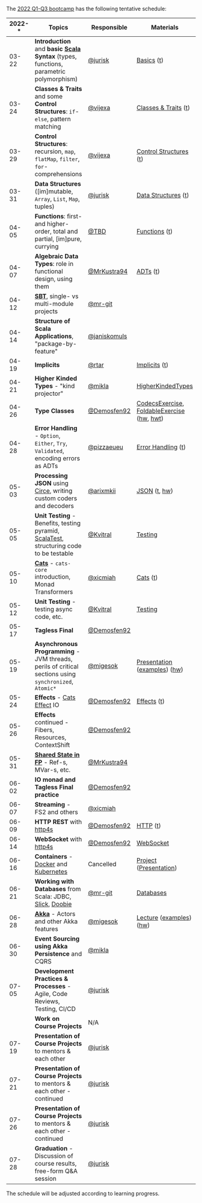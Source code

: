 The [2022 Q1-Q3 bootcamp](https://scala-bootcamp.evolution.com/) has the following tentative schedule:

| 2022-* | Topics                                                                                                                      | Responsible                                    | Materials                                                                                                                                                                                                                                                                                                                                                                      |
|--------|-----------------------------------------------------------------------------------------------------------------------------|------------------------------------------------|--------------------------------------------------------------------------------------------------------------------------------------------------------------------------------------------------------------------------------------------------------------------------------------------------------------------------------------------------------------------------------|
| 03-22  | **Introduction** and **basic [Scala](https://www.scala-lang.org/) Syntax** (types, functions, parametric polymorphism)      | [@jurisk](https://github.com/jurisk)           | [Basics](src/main/scala/com/evolutiongaming/bootcamp/basics/Basics.scala) ([t](src/test/scala/com/evolutiongaming/bootcamp/basics/BasicsSpec.scala))                                                                                                                                                                                                                           |
| 03-24  | **Classes & Traits** and some **Control Structures**: `if`-`else`, pattern matching                                         | [@vijexa](https://github.com/vijexa)           | [Classes & Traits](src/main/scala/com/evolutiongaming/bootcamp/basics/ClassesAndTraits.scala) ([t](src/test/scala/com/evolutiongaming/bootcamp/basics/ClassesAndTraitsSpec.scala))                                                                                                                                                                                             |
| 03-29  | **Control Structures**: recursion, `map`, `flatMap`, `filter`, `for`-comprehensions                                         | [@vijexa](https://github.com/vijexa)           | [Control Structures](src/main/scala/com/evolutiongaming/bootcamp/basics/ControlStructures.scala) ([t](src/test/scala/com/evolutiongaming/bootcamp/basics/ControlStructuresSpec.scala))                                                                                                                                                                                         |
| 03-31  | **Data Structures** ([im]mutable, `Array`, `List`, `Map`, tuples)                                                           | [@jurisk](https://github.com/jurisk)           | [Data Structures](src/main/scala/com/evolutiongaming/bootcamp/basics/DataStructures.scala) ([t](src/test/scala/com/evolutiongaming/bootcamp/basics/DataStructuresSpec.scala))                                                                                                                                                                                                  |
| 04-05  | **Functions**: first- and higher-order, total and partial, [im]pure, currying                                               | [@TBD](https://github.com/evolution-gaming/)   | [Functions](src/main/scala/com/evolutiongaming/bootcamp/functions/Functions.scala) ([t](src/test/scala/com/evolutiongaming/bootcamp/functions/FunctionsSpec.scala))                                                                                                                                                                                                            |
| 04-07  | **Algebraic Data Types**: role in functional design, using them                                                             | [@MrKustra94](https://github.com/MrKustra94)   | [ADTs](src/main/scala/com/evolutiongaming/bootcamp/adt/AlgebraicDataTypes.scala) ([t](src/test/scala/com/evolutiongaming/bootcamp/adt/AlgebraicDataTypesSpec.scala))                                                                                                                                                                                                           |
| 04-12  | **[SBT](https://www.scala-sbt.org/)**, single- vs multi-module projects                                                     | [@mr-git](https://github.com/mr-git)           |                                                                                                                                                                                                                                                                                                                                                                                |
| 04-14  | **Structure of Scala Applications**, "package-by-feature"                                                                   | [@janiskomuls](https://github.com/janiskomuls) |                                                                                                                                                                                                                                                                                                                                                                                |
| 04-19  | **Implicits**                                                                                                               | [@rtar](https://github.com/rtar)               | [Implicits](src/main/scala/com/evolutiongaming/bootcamp/implicits/ImplicitClasses.scala) ([t](src/test/scala/com/evolutiongaming/bootcamp/implicits/ImplicitClassesSpec.scala))                                                                                                                                                                                                            |
| 04-21  | **Higher Kinded Types** - "kind projector"                                                                                  | [@mikla](https://github.com/mikla)             | [HigherKindedTypes](src/main/scala/com/evolutiongaming/bootcamp/typeclass/HigherKindedTypes.scala)                                                                                                                                                                                                                                                                             |
| 04-26  | **Type Classes**                                                                                                            | [@Demosfen92](https://github.com/Demosfen92)   | [CodecsExercise](src/main/scala/com/evolutiongaming/bootcamp/typeclass/CodecsExercise.scala), [FoldableExercise](src/main/scala/com/evolutiongaming/bootcamp/typeclass/FoldableExercise.scala) ([hw](src/main/scala/com/evolutiongaming/bootcamp/typeclass/ImplicitsHomework.scala), [hwt](src/test/scala/com/evolutiongaming/bootcamp/typeclass/ImplicitsHomeworkSpec.scala)) |
| 04-28  | **Error Handling** - `Option`, `Either`, `Try`, `Validated`, encoding errors as ADTs                                        | [@pizzaeueu](https://github.com/pizzaeueu)     | [Error Handling](src/main/scala/com/evolutiongaming/bootcamp/error_handling/ErrorHandling.scala) ([t](src/test/scala/com/evolutiongaming/bootcamp/error_handling/ErrorHandlingSpec.scala))                                                                                                                                                                                     |
| 05-03  | **Processing JSON** using [Circe](https://circe.github.io/circe/), writing custom coders and decoders                       | [@arixmkii](https://github.com/arixmkii)       | [JSON](src/main/scala/com/evolutiongaming/bootcamp/json/CirceExercises.scala) ([t](src/test/scala/com/evolutiongaming/bootcamp/json/CirceExercisesSpec.scala), [hw](src/test/scala/com/evolutiongaming/bootcamp/json/HomeworkSpec.scala))                                                                                                                                      |
| 05-05  | **Unit Testing** - Benefits, testing pyramid, [ScalaTest](https://www.scalatest.org/), structuring code to be testable      | [@Kvitral](https://github.com/Kvitral)         | [Testing](src/test/scala/com/evolutiongaming/bootcamp/testing2)                                                                                                                                                                                                                                                                                                                |
| 05-10  | **[Cats](https://typelevel.org/cats/)** - `cats-core` introduction, Monad Transformers                                      | [@xicmiah](https://github.com/xicmiah)         | [Cats](https://github.com/evolution-gaming/scala-bootcamp/tree/master/src/main/scala/com/evolutiongaming/bootcamp/cats/v2) ([t](https://github.com/evolution-gaming/scala-bootcamp/tree/master/src/test/scala/com/evolutiongaming/bootcamp/cats/v2))                                                                                        |
| 05-12  | **Unit Testing** - testing async code, etc.                                                                                 | [@Kvitral](https://github.com/Kvitral)         | [Testing](src/test/scala/com/evolutiongaming/bootcamp/testing2)                                                                                                                                                                                                                                                                                                                |
| 05-17  | **Tagless Final**                                                                                                           | [@Demosfen92](https://github.com/Demosfen92)   |                                                                                                                                                                                                                                                                                                                                                                                |
| 05-19  | **Asynchronous Programming** - JVM threads, perils of critical sections using `synchronized`, `Atomic*`                     | [@migesok](https://github.com/migesok)         | [Presentation](presentations/2020-q1-q2/Asynchronous%20programming.pdf) ([examples](src/main/scala/com/evolutiongaming/bootcamp/async/async.scala)) ([hw](src/main/scala/com/evolutiongaming/bootcamp/async/AsyncHomework.scala))                                                                                                                                              |
| 05-24  | **Effects** - [Cats Effect](https://typelevel.org/cats-effect/) IO                                                          | [@Demosfen92](https://github.com/Demosfen92)   | [Effects](src/main/scala/com/evolutiongaming/bootcamp/effects) ([t](src/test/scala/com/evolutiongaming/bootcamp/effects/EffectsSpec.scala))                                                                                                                                                                                                                                    |
| 05-26  | **Effects** continued - Fibers, Resources, ContextShift                                                                     | [@Demosfen92](https://github.com/Demosfen92)   |                                                                                                                                                                                                                                                                                                                                                                                |
| 05-31  | **[Shared State in FP](https://typelevel.org/cats-effect/concurrency/basics.html)** - Ref-s, MVar-s, etc.                   | [@MrKustra94](https://github.com/MrKustra94)   |                                                                                                                                                                                                                                                                                                                                                                                |
| 06-02  | **IO monad and Tagless Final practice**                                                                                     | [@Demosfen92](https://github.com/Demosfen92)   |                                                                                                                                                                                                                                                                                                                                                                                |
| 06-07  | **Streaming** - FS2 and others                                                                                              | [@xicmiah](https://github.com/xicmiah)         |                                                                                                                                                                                                                                                                                                                                                                                |
| 06-09  | **HTTP REST** with [http4s](https://http4s.org/)                                                                            | [@Demosfen92](https://github.com/Demosfen92)   | [HTTP](src/main/scala/com/evolutiongaming/bootcamp/http/Http.scala) ([t](src/test/scala/com/evolutiongaming/bootcamp/http/HttpSpec.scala))                                                                                                                                                                                                                                     |
| 06-14  | **WebSocket** with [http4s](https://http4s.org/)                                                                            | [@Demosfen92](https://github.com/Demosfen92)   | [WebSocket](src/main/scala/com/evolutiongaming/bootcamp/http/WebSocket.scala)                                                                                                                                                                                                                                                                                                  |
| 06-16  | **Containers** - [Docker](https://www.docker.com/) and [Kubernetes](https://kubernetes.io/)                                 | Cancelled                                      | [Project](docker-example) ([Presentation](presentations/2020-q1-q2/Docker.pdf))                                                                                                                                                                                                                                                                                                |
| 06-21  | **Working with Databases** from Scala: JDBC, [Slick](http://scala-slick.org/), [Doobie](https://tpolecat.github.io/doobie/) | [@mr-git](https://github.com/mr-git)           | [Databases](src/main/scala/com/evolutiongaming/bootcamp/db/00%20-%20Introduction.md)                                                                                                                                                                                                                                                                                           |
| 06-28  | **[Akka](https://akka.io/)** - Actors and other Akka features                                                               | [@migesok](https://github.com/migesok)         | [Lecture](src/main/scala/com/evolutiongaming/bootcamp/akka/actors/Lecture.md) ([examples](src/main/scala/com/evolutiongaming/bootcamp/akka/actors)) ([hw](src/main/scala/com/evolutiongaming/bootcamp/akka/actors/Homework.md))                                                                                                                                                |
| 06-30  | **Event Sourcing using Akka Persistence** and CQRS                                                                          | [@mikla](https://github.com/mikla)             |                                                                                                                                                                                                                                                                                                                                                                                |
| 07-05  | **Development Practices & Processes** - Agile, Code Reviews, Testing, CI/CD                                                 | [@jurisk](https://github.com/jurisk)           |                                                                                                                                                                                                                                                                                                                                                                                |
|        | **Work on Course Projects**                                                                                                 | N/A                                            |                                                                                                                                                                                                                                                                                                                                                                                |
| 07-19  | **Presentation of Course Projects** to mentors & each other                                                                 | [@jurisk](https://github.com/jurisk)           |                                                                                                                                                                                                                                                                                                                                                                                |
| 07-21  | **Presentation of Course Projects** to mentors & each other - continued                                                     | [@jurisk](https://github.com/jurisk)           |                                                                                                                                                                                                                                                                                                                                                                                |
| 07-26  | **Presentation of Course Projects** to mentors & each other - continued                                                     | [@jurisk](https://github.com/jurisk)           |                                                                                                                                                                                                                                                                                                                                                                                |
| 07-28  | **Graduation** - Discussion of course results, free-form Q&A session                                                        | [@jurisk](https://github.com/jurisk)           |                                                                                                                                                                                                                                                                                                                                                                                |

The schedule will be adjusted according to learning progress.
